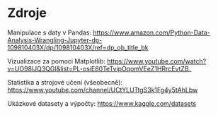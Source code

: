 # Zdroje

Manipulace s daty v Pandas: https://www.amazon.com/Python-Data-Analysis-Wrangling-Jupyter-dp-109810403X/dp/109810403X/ref=dp_ob_title_bk

Vizualizace za pomoci Matplotlib: https://www.youtube.com/watch?v=UO98lJQ3QGI&list=PL-osiE80TeTvipOqomVEeZ1HRrcEvtZB_

Statistika a strojové učení (všeobecně): https://www.youtube.com/channel/UCtYLUTtgS3k1Fg4y5tAhLbw

Ukázkové datasety a výpočty: https://www.kaggle.com/datasets

